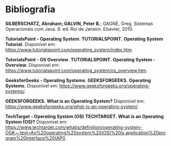 # Bibliografia

**SILBERSCHATZ, Abraham; GALVIN, Peter B.**; GAGNE, Greg. Sistemas Operacionais com Java. 8. ed. Rio de Janeiro: Elsevier, 2010.

**TutorialsPoint - Operating System**. **TUTORIALSPOINT.** **Operating System Tutorial.** Disponível em: <https://www.tutorialspoint.com/operating_system/index.htm>.   

**TutorialsPoint - OS Overview**. **TUTORIALSPOINT.** **Operating System - Overview.** Disponível em: <https://www.tutorialspoint.com/operating_system/os_overview.htm>.   

**GeeksforGeeks - Operating Systems**. **GEEKSFORGEEKS.** **Operating Systems.** Disponível em: <https://www.geeksforgeeks.org/operating-systems/>.

**GEEKSFORGEEKS.** **What is an Operating System?** Disponível em: <https://www.geeksforgeeks.org/what-is-an-operating-system/>.   

**TechTarget - Operating System (OS)** **TECHTARGET.** **What is an Operating System (OS)?** Disponível em: <https://www.techtarget.com/whatis/definition/operating-system-OS#:~:text=An%20operating%20system%20(OS)%20is,application%20program%20interface%20(API)>.